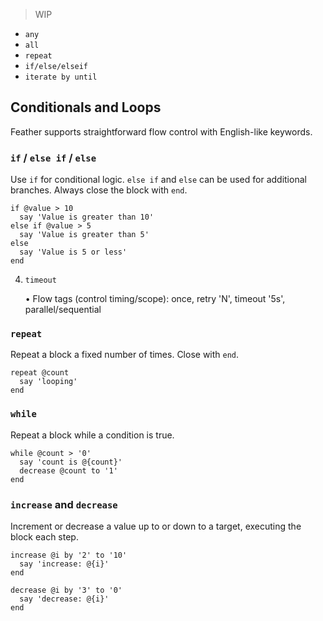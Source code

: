> WIP

- `any`
- `all`
- `repeat`
- `if/else/elseif`
- `iterate by until`

## Conditionals and Loops

Feather supports straightforward flow control with English-like keywords.

### `if` / `else if` / `else`

Use `if` for conditional logic. `else if` and `else` can be used for additional branches. Always close the block with `end`.

```sky
if @value > 10
  say 'Value is greater than 10'
else if @value > 5
  say 'Value is greater than 5'
else
  say 'Value is 5 or less'
end
```

4. `timeout`

   • Flow tags (control timing/scope): once, retry 'N', timeout '5s', parallel/sequential

### `repeat`

Repeat a block a fixed number of times. Close with `end`.

```sky
repeat @count
  say 'looping'
end
```

### `while`

Repeat a block while a condition is true.

```sky
while @count > '0'
  say 'count is @{count}'
  decrease @count to '1'
end
```

### `increase` and `decrease`

Increment or decrease a value up to or down to a target, executing the block each step.

```sky
increase @i by '2' to '10'
  say 'increase: @{i}'
end

decrease @i by '3' to '0'
  say 'decrease: @{i}'
end
```
